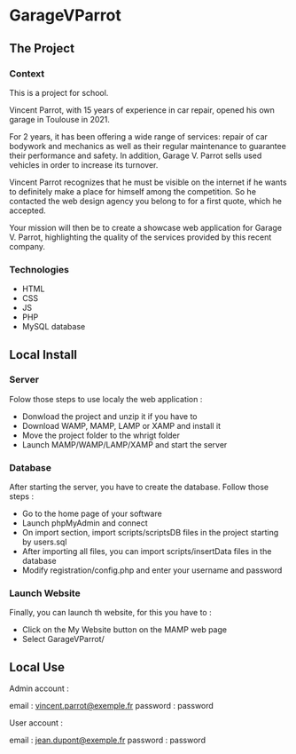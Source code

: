 # GarageVParrot

## The Project

### Context

This is a project for school.

Vincent Parrot, with 15 years of experience in car repair, opened his own garage in Toulouse in 2021.

For 2 years, it has been offering a wide range of services: repair of car bodywork and mechanics as well as their regular maintenance to guarantee their performance and safety. In addition, Garage V. Parrot sells used vehicles in order to increase its turnover.

Vincent Parrot recognizes that he must be visible on the internet if he wants to definitely make a place for himself among the competition. So he contacted the web design agency you belong to for a first quote, which he accepted.

Your mission will then be to create a showcase web application for Garage V. Parrot, highlighting the quality of the services provided by this recent company.

### Technologies

* HTML
* CSS
* JS
* PHP
* MySQL database

## Local Install

### Server

Folow those steps to use localy the web application : 

* Donwload the project and unzip it if you have to
* Download WAMP, MAMP, LAMP or XAMP and install it
* Move the project folder to the whrigt folder
* Launch MAMP/WAMP/LAMP/XAMP and start the server

### Database

After starting the server, you have to create the database. Follow those steps :

* Go to the home page of your software
* Launch phpMyAdmin and connect
* On import section, import scripts/scriptsDB files in the project starting by users.sql
* After importing all files, you can import scripts/insertData files in the database
* Modify registration/config.php and enter your username and password

### Launch Website

Finally, you can launch th website, for this you have to : 

* Click on the My Website button on the MAMP web page
* Select GarageVParrot/

## Local Use

Admin account : 

email : vincent.parrot@exemple.fr
password : password

User account : 

email : jean.dupont@exemple.fr
password : password
